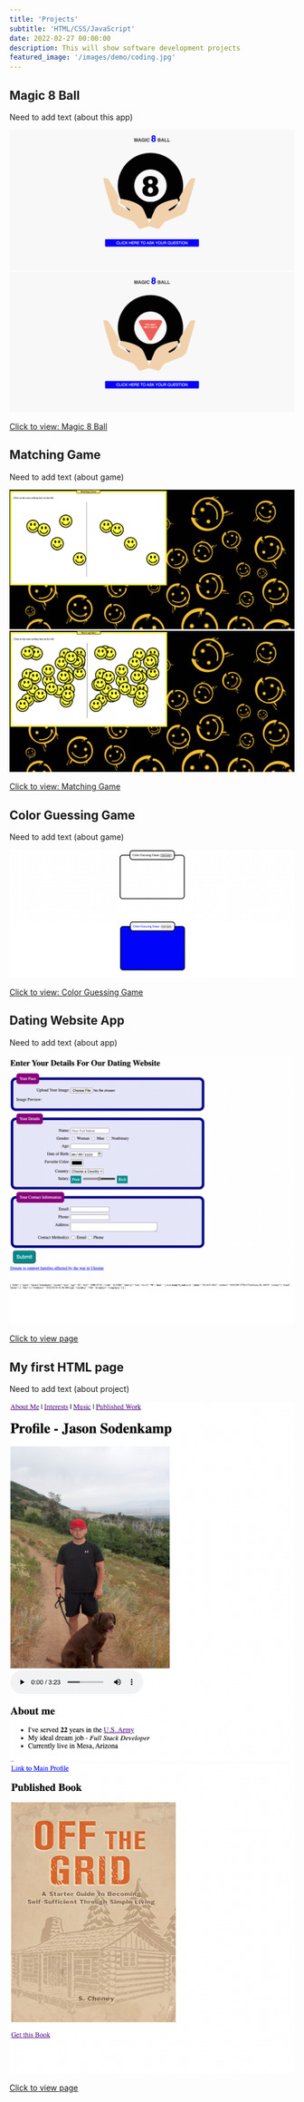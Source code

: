 ```yaml
---
title: 'Projects'
subtitle: 'HTML/CSS/JavaScript'
date: 2022-02-27 00:00:00
description: This will show software development projects
featured_image: '/images/demo/coding.jpg'
---
```

## Magic 8 Ball
Need to add text (about this app)
<div class="gallery" data-colums="1">
        <img src="/images/demo/8-ball-1.png">
        <img src="/images/demo/8-ball-2.png">
</div>        

<a href="https://jcsodenkamp.github.io/magic-8-ball/" class="button button--large">Click to view: Magic 8 Ball</a>

## Matching Game
Need to add text (about game)
<div class="gallery" data-colums="1">
        <img src="/images/demo/matching-game1.png">
        <img src="/images/demo/matching-game2.png">
</div>        

<a href="https://jcsodenkamp.github.io/matching-game/" class="button button--large">Click to view: Matching Game</a>

## Color Guessing Game
Need to add text (about game)
<div class="gallery" data-colums="1">
        <img src="/images/demo/color-game1.png">
        <img src="/images/demo/color-game2.png">
</div>        

<a href="https://jcsodenkamp.github.io/color-guessing-game/" class="button button--large">Click to view: Color Guessing Game</a> 

## Dating Website App
Need to add text (about app)
<div class="gallery" data-colums="1">
        <img src="/images/demo/dating-app1.png">
        <img src="/images/demo/dating-app2.png">
</div>        

<a href="https://jcsodenkamp.github.io/basic-dating-website/" class="button button--large">Click to view page</a> 

## My first HTML page
Need to add text (about project)
<div class="gallery" data-colums="1">
        <img src="/images/demo/profile-page1.png">
        <img src="/images/demo/profile-page2.png">
</div>        

<a href="https://jcsodenkamp.github.io/my-very-frist-html-page/" class="button button--large">Click to view page</a> 


